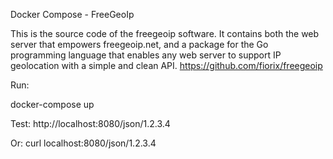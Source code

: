 Docker Compose - FreeGeoIp

This is the source code of the freegeoip software.
It contains both the web server that empowers freegeoip.net, and a package for the Go programming language that enables any web server to support IP geolocation with a simple and clean API.
https://github.com/fiorix/freegeoip

Run:

docker-compose up

Test:
http://localhost:8080/json/1.2.3.4

Or:
curl localhost:8080/json/1.2.3.4
